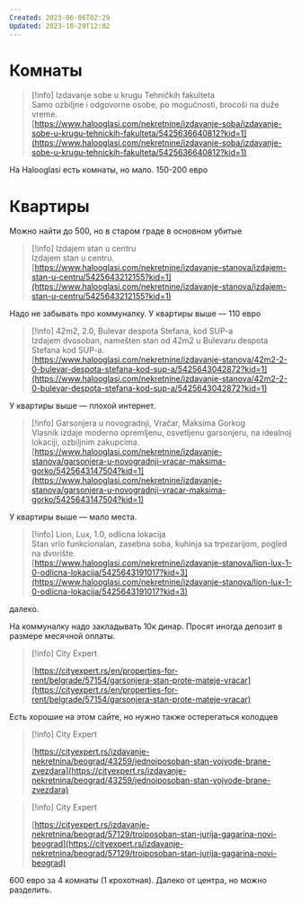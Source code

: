 ```yaml
---
Created: 2023-06-06T02:29
Updated: 2023-10-29T12:02
---
```

# Комнаты

> [!info] Izdavanje sobe u krugu Tehničkih fakulteta  
> Samo ozbiljne i odgovorne osobe, po mogućnosti, brocoši na duže vreme.  
> [https://www.halooglasi.com/nekretnine/izdavanje-soba/izdavanje-sobe-u-krugu-tehnickih-fakulteta/5425636640812?kid=1](https://www.halooglasi.com/nekretnine/izdavanje-soba/izdavanje-sobe-u-krugu-tehnickih-fakulteta/5425636640812?kid=1)  

На Halooglasi есть комнаты, но мало. 150-200 евро

# Квартиры

Можно найти до 500, но в старом граде в основном убитые

> [!info] Izdajem stan u centru  
> Izdajem stan u centru.  
> [https://www.halooglasi.com/nekretnine/izdavanje-stanova/izdajem-stan-u-centru/5425643212155?kid=1](https://www.halooglasi.com/nekretnine/izdavanje-stanova/izdajem-stan-u-centru/5425643212155?kid=1)  

Надо не забывать про коммуналку. У квартиры выше — 110 евро

> [!info] 42m2, 2.0, Bulevar despota Stefana, kod SUP-a  
> Izdajem dvosoban, namešten stan od 42m2 u Bulevaru despota Stefana kod SUP-a.  
> [https://www.halooglasi.com/nekretnine/izdavanje-stanova/42m2-2-0-bulevar-despota-stefana-kod-sup-a/5425643042872?kid=1](https://www.halooglasi.com/nekretnine/izdavanje-stanova/42m2-2-0-bulevar-despota-stefana-kod-sup-a/5425643042872?kid=1)  

У квартиры выше — плохой интернет.

> [!info] Garsonjera u novogradnji, Vračar, Maksima Gorkog  
> Vlasnik izdaje moderno opremljenu, osvetljenu garsonjeru, na idealnoj lokaciji, ozbiljnim zakupcima.  
> [https://www.halooglasi.com/nekretnine/izdavanje-stanova/garsonjera-u-novogradnji-vracar-maksima-gorko/5425643147504?kid=1](https://www.halooglasi.com/nekretnine/izdavanje-stanova/garsonjera-u-novogradnji-vracar-maksima-gorko/5425643147504?kid=1)  

У квартиры выше — мало места.

> [!info] Lion, Lux, 1.0, odlicna lokacija  
> Stan vrlo funkcionalan, zasebna soba, kuhinja sa trpezarijom, pogled na dvorište.  
> [https://www.halooglasi.com/nekretnine/izdavanje-stanova/lion-lux-1-0-odlicna-lokacija/5425643191017?kid=3](https://www.halooglasi.com/nekretnine/izdavanje-stanova/lion-lux-1-0-odlicna-lokacija/5425643191017?kid=3)  

далеко.

На коммуналку надо закладывать 10к динар. Просят иногда депозит в размере месячной оплаты.

> [!info] City Expert  
>  
> [https://cityexpert.rs/en/properties-for-rent/belgrade/57154/garsonjera-stan-prote-mateje-vracar](https://cityexpert.rs/en/properties-for-rent/belgrade/57154/garsonjera-stan-prote-mateje-vracar)  

Есть хорошие на этом сайте, но нужно также остерегаться колодцев

> [!info] City Expert  
>  
> [https://cityexpert.rs/izdavanje-nekretnina/beograd/43259/jednoiposoban-stan-vojvode-brane-zvezdara](https://cityexpert.rs/izdavanje-nekretnina/beograd/43259/jednoiposoban-stan-vojvode-brane-zvezdara)  

> [!info] City Expert  
>  
> [https://cityexpert.rs/izdavanje-nekretnina/beograd/57129/troiposoban-stan-jurija-gagarina-novi-beograd](https://cityexpert.rs/izdavanje-nekretnina/beograd/57129/troiposoban-stan-jurija-gagarina-novi-beograd)  

600 евро за 4 комнаты (1 крохотная). Далеко от центра, но можно разделить.